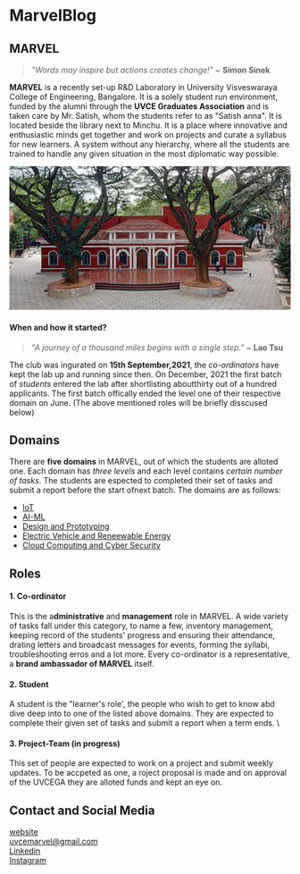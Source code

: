 # MarvelBlog
## MARVEL


> *"Words may inspire but actions creates change!"* ~ **Simon Sinek**


**MARVEL** is a recently set-up R&D Laboratory in University Visveswaraya College of Engineering, Bangalore. It is a solely student run environment, 
funded by the alumni through the **UVCE Graduates Association** and is taken care by Mr. Satish, whom the students refer to as "Satish anna". It is located beside the library next to Minchu. It is a place where innovative and enthusiastic minds get together and work on projects and curate a syllabus for new learners. A system without any hierarchy, where all the students are trained to handle any given situation in the most diplomatic way possible.  

![hey](UVCE_03.jpg)

#### When and how it started?  

> *"A journey of a thousand miles begins with a single step."* ~ **Lao Tsu**


The club was ingurated on **15th September,2021**, the *co-ordinators* have kept the lab up and running since then. On December, 2021 the first batch of *students* entered the lab after shortlisting aboutthirty out of a hundred applicants. The first batch offically ended the level one of their respective domain on June. (The above mentioned roles will be briefly disscused below)

## Domains
There are **five domains** in MARVEL, out of which the students are alloted one. Each domain has *three levels* and each level contains *certain number of tasks*. The students are espected to completed their set of tasks and submit a report before the start ofnext batch. The domains are as follows:
- [IoT](https://hub.uvcemarvel.in/course/IOT-001) 
- [AI-ML](https://hub.uvcemarvel.in/course/AI-ML-001)
- [Design and Prototyping](https://hub.uvcemarvel.in/course/D-P-001)
- [Electric Vehicle and Reneewable Energy](https://hub.uvcemarvel.in/course/EV-RE-001)
- [Cloud Computing and Cyber Security](https://hub.uvcemarvel.in/course/CL-CY-001)

## Roles
#### 1. Co-ordinator  
This is the a**dministrative** and **management** role in MARVEL. A wide variety of tasks fall under this category, to name a few, inventory management, keeping record of the students' progress and ensuring their attendance, drating letters and broadcast messages for events, forming the syllabi, troubleshooting erros and a lot more. Every co-ordinator is a representative, a **brand ambassador of MARVEL** itself. 
#### 2. Student  
A student is the "learner's role', the people who wish to get to know abd dive deep into to one of the listed above domains. They are expected to complete their given set of tasks and submit a report when a term ends. \
#### 3. Project-Team (in progress)
This set of people are expected to work on a project and submit weekly updates. To be accpeted as one, a roject proposal is made and on approval of the UVCEGA they are alloted funds and kept an eye on.

## Contact and Social Media
[website](https://hub.uvcemarvel.in/)  
<uvcemarvel@gmail.com>  
[Linkedin](https://www.linkedin.com/company/uvcega/)  
[Instagram](https://www.instagram.com/visionuvce/)
